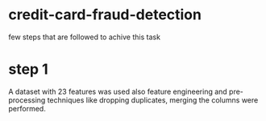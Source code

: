# credit-card-fraud-detection
few steps that are followed to achive this task
# step 1
  A dataset with 23 features was used also feature engineering and pre-processing
  techniques like dropping duplicates, merging the columns were performed.
